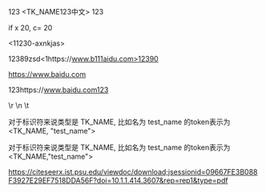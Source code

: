 

123 <TK_NAME123中文> 123

if x <a10andy> 20, c= 20

<11230-axnkjas>

12389zsd<1https://www.b111aidu.com>12390

https://www.baidu.com

123https://www.baidu.com123

\r \n \t

对于标识符来说类型是 TK_NAME, 比如名为 test_name 的token表示为 <TK_NAME, "test_name">

对于标识符来说类型是 TK_NAME, 比如名为 test_name 的token表示为 <TK_NAME,"test_name">

https://citeseerx.ist.psu.edu/viewdoc/download;jsessionid=09667FE3B088F3927E29EF7518DDA56F?doi=10.1.1.414.3607&rep=rep1&type=pdf